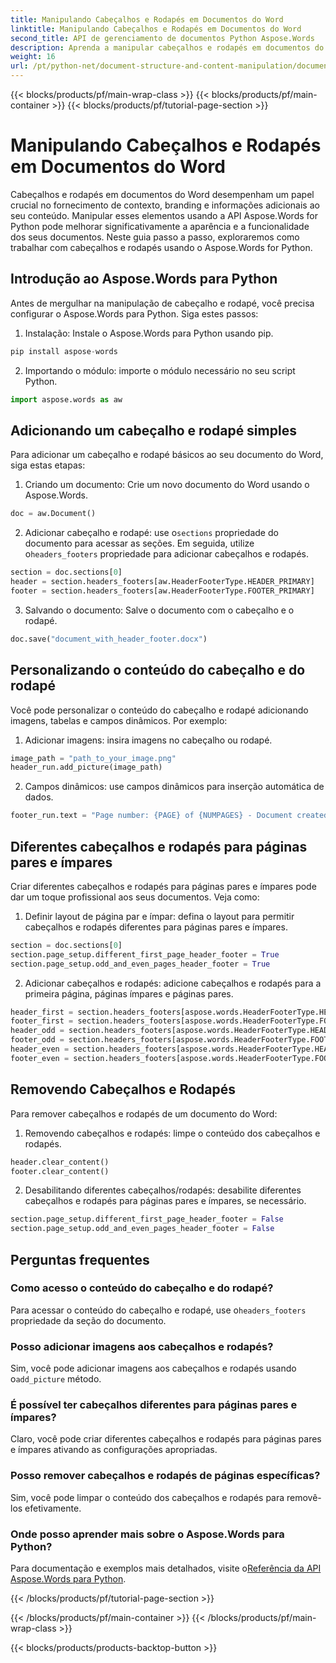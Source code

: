 ```yaml
---
title: Manipulando Cabeçalhos e Rodapés em Documentos do Word
linktitle: Manipulando Cabeçalhos e Rodapés em Documentos do Word
second_title: API de gerenciamento de documentos Python Aspose.Words
description: Aprenda a manipular cabeçalhos e rodapés em documentos do Word usando Aspose.Words para Python. Guia passo a passo com código-fonte para personalizar, adicionar, remover e muito mais. Melhore a formatação do seu documento agora!
weight: 16
url: /pt/python-net/document-structure-and-content-manipulation/document-headers-footers/
---
```


{{< blocks/products/pf/main-wrap-class >}}
{{< blocks/products/pf/main-container >}}
{{< blocks/products/pf/tutorial-page-section >}}

# Manipulando Cabeçalhos e Rodapés em Documentos do Word

Cabeçalhos e rodapés em documentos do Word desempenham um papel crucial no fornecimento de contexto, branding e informações adicionais ao seu conteúdo. Manipular esses elementos usando a API Aspose.Words for Python pode melhorar significativamente a aparência e a funcionalidade dos seus documentos. Neste guia passo a passo, exploraremos como trabalhar com cabeçalhos e rodapés usando o Aspose.Words for Python.


## Introdução ao Aspose.Words para Python

Antes de mergulhar na manipulação de cabeçalho e rodapé, você precisa configurar o Aspose.Words para Python. Siga estes passos:

1. Instalação: Instale o Aspose.Words para Python usando pip.

```python
pip install aspose-words
```

2. Importando o módulo: importe o módulo necessário no seu script Python.

```python
import aspose.words as aw
```

## Adicionando um cabeçalho e rodapé simples

Para adicionar um cabeçalho e rodapé básicos ao seu documento do Word, siga estas etapas:

1. Criando um documento: Crie um novo documento do Word usando o Aspose.Words.

```python
doc = aw.Document()
```

2.  Adicionar cabeçalho e rodapé: use o`sections` propriedade do documento para acessar as seções. Em seguida, utilize o`headers_footers` propriedade para adicionar cabeçalhos e rodapés.

```python
section = doc.sections[0]
header = section.headers_footers[aw.HeaderFooterType.HEADER_PRIMARY]
footer = section.headers_footers[aw.HeaderFooterType.FOOTER_PRIMARY]
```

3. Salvando o documento: Salve o documento com o cabeçalho e o rodapé.

```python
doc.save("document_with_header_footer.docx")
```

## Personalizando o conteúdo do cabeçalho e do rodapé

Você pode personalizar o conteúdo do cabeçalho e rodapé adicionando imagens, tabelas e campos dinâmicos. Por exemplo:

1. Adicionar imagens: insira imagens no cabeçalho ou rodapé.

```python
image_path = "path_to_your_image.png"
header_run.add_picture(image_path)
```

2. Campos dinâmicos: use campos dinâmicos para inserção automática de dados.

```python
footer_run.text = "Page number: {PAGE} of {NUMPAGES} - Document created on {DATE}"
```

## Diferentes cabeçalhos e rodapés para páginas pares e ímpares

Criar diferentes cabeçalhos e rodapés para páginas pares e ímpares pode dar um toque profissional aos seus documentos. Veja como:

1. Definir layout de página par e ímpar: defina o layout para permitir cabeçalhos e rodapés diferentes para páginas pares e ímpares.

```python
section = doc.sections[0]
section.page_setup.different_first_page_header_footer = True
section.page_setup.odd_and_even_pages_header_footer = True
```

2. Adicionar cabeçalhos e rodapés: adicione cabeçalhos e rodapés para a primeira página, páginas ímpares e páginas pares.

```python
header_first = section.headers_footers[aspose.words.HeaderFooterType.HEADER_FIRST]
footer_first = section.headers_footers[aspose.words.HeaderFooterType.FOOTER_FIRST]
header_odd = section.headers_footers[aspose.words.HeaderFooterType.HEADER_EVEN]
footer_odd = section.headers_footers[aspose.words.HeaderFooterType.FOOTER_EVEN]
header_even = section.headers_footers[aspose.words.HeaderFooterType.HEADER_ODD]
footer_even = section.headers_footers[aspose.words.HeaderFooterType.FOOTER_ODD]
```

## Removendo Cabeçalhos e Rodapés

Para remover cabeçalhos e rodapés de um documento do Word:

1. Removendo cabeçalhos e rodapés: limpe o conteúdo dos cabeçalhos e rodapés.

```python
header.clear_content()
footer.clear_content()
```

2. Desabilitando diferentes cabeçalhos/rodapés: desabilite diferentes cabeçalhos e rodapés para páginas pares e ímpares, se necessário.

```python
section.page_setup.different_first_page_header_footer = False
section.page_setup.odd_and_even_pages_header_footer = False
```

## Perguntas frequentes

### Como acesso o conteúdo do cabeçalho e do rodapé?

 Para acessar o conteúdo do cabeçalho e rodapé, use o`headers_footers` propriedade da seção do documento.

### Posso adicionar imagens aos cabeçalhos e rodapés?

 Sim, você pode adicionar imagens aos cabeçalhos e rodapés usando o`add_picture` método.

### É possível ter cabeçalhos diferentes para páginas pares e ímpares?

Claro, você pode criar diferentes cabeçalhos e rodapés para páginas pares e ímpares ativando as configurações apropriadas.

### Posso remover cabeçalhos e rodapés de páginas específicas?

Sim, você pode limpar o conteúdo dos cabeçalhos e rodapés para removê-los efetivamente.

### Onde posso aprender mais sobre o Aspose.Words para Python?

 Para documentação e exemplos mais detalhados, visite o[Referência da API Aspose.Words para Python](https://reference.aspose.com/words/python-net/).

{{< /blocks/products/pf/tutorial-page-section >}}

{{< /blocks/products/pf/main-container >}}
{{< /blocks/products/pf/main-wrap-class >}}

{{< blocks/products/products-backtop-button >}}
